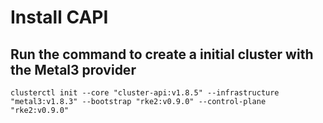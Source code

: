 # Install CAPI

## Run the command to create a initial cluster with the Metal3 provider
```
clusterctl init --core "cluster-api:v1.8.5" --infrastructure "metal3:v1.8.3" --bootstrap "rke2:v0.9.0" --control-plane "rke2:v0.9.0"
```
